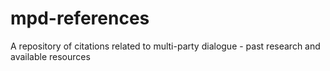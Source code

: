 # mpd-references
A repository of citations related to multi-party dialogue - past research and available resources
